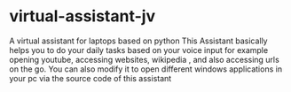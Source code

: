 # virtual-assistant-jv
A virtual assistant for laptops based on python
This Assistant basically helps you to do your daily tasks based on your voice input for example opening youtube, accessing websites, wikipedia , and also accessing urls on the go.
You can also modify it to open different windows applications in your pc via the source code of this assistant
